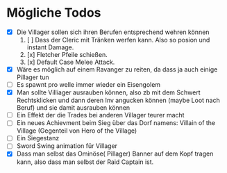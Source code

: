 # Mögliche Todos

- [x] Die Villager sollen sich ihren Berufen entsprechend wehren können 
  1. [ ]  Dass der Cleric mit Tränken werfen kann. Also so posion und instant Damage. 
  2. [x]  Fletcher Pfeile schießen. 
  3. [x]  Default Case Melee Attack. 
- [x] Wäre es möglich auf einem Ravanger zu reiten, da dass ja auch einige Pillager tun
- [ ] Es spawnt pro welle immer wieder ein Eisengolem
- [x] Man sollte Villiager ausrauben können, also zb mit dem Schwert Rechtsklicken und dann deren Inv angucken können (maybe Loot nach Beruf) und sie damit ausrauben können
- [ ] Ein Effekt der die Trades bei anderen Villager teurer macht 
- [ ] Ein neues Achievment beim Sieg über das Dorf namens: Villain of the Village (Gegenteil von Hero of the Village) 
- [ ] Ein Siegestanz 
- [ ] Sword Swing animation für Villager
- [x] Dass man selbst das Ominöse( Pillager) Banner auf dem Kopf tragen kann, also dass man selbst der Raid Captain ist.

